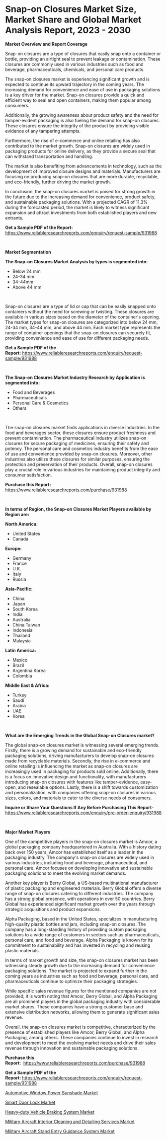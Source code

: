<p><h1>Snap-on Closures Market Size, Market Share and Global Market Analysis Report, 2023 - 2030</h1></p><p><strong>Market Overview and Report Coverage</strong></p>
<p><p>Snap-on closures are a type of closures that easily snap onto a container or bottle, providing an airtight seal to prevent leakage or contamination. These closures are commonly used in various industries such as food and beverage, pharmaceuticals, chemicals, and personal care products.</p><p>The snap-on closures market is experiencing significant growth and is expected to continue its upward trajectory in the coming years. The increasing demand for convenience and ease of use in packaging solutions is a key driver for the market. Snap-on closures provide a quick and efficient way to seal and open containers, making them popular among consumers.</p><p>Additionally, the growing awareness about product safety and the need for tamper-evident packaging is also fueling the demand for snap-on closures. These closures ensure the integrity of the product by providing visible evidence of any tampering attempts.</p><p>Furthermore, the rise of e-commerce and online retailing has also contributed to the market growth. Snap-on closures are widely used in packaging products for online delivery, as they provide a secure seal that can withstand transportation and handling.</p><p>The market is also benefiting from advancements in technology, such as the development of improved closure designs and materials. Manufacturers are focusing on producing snap-on closures that are more durable, recyclable, and eco-friendly, further driving the market growth.</p><p>In conclusion, the snap-on closures market is poised for strong growth in the future due to the increasing demand for convenience, product safety, and sustainable packaging solutions. With a projected CAGR of 11.3% during the forecasted period, the market is likely to witness significant expansion and attract investments from both established players and new entrants.</p></p>
<p><strong>Get a Sample PDF of the Report:</strong> <a href="https://www.reliableresearchreports.com/enquiry/request-sample/931988">https://www.reliableresearchreports.com/enquiry/request-sample/931988</a></p>
<p>&nbsp;</p>
<p><strong>Market Segmentation</strong></p>
<p><strong>The Snap-on Closures Market Analysis by types is segmented into:</strong></p>
<p><ul><li>Below 24 mm</li><li>24-34 mm</li><li>34-44mm</li><li>Above 44 mm</li></ul></p>
<p>&nbsp;</p>
<p><p>Snap-on closures are a type of lid or cap that can be easily snapped onto containers without the need for screwing or twisting. These closures are available in various sizes based on the diameter of the container's opening. The market types for snap-on closures are categorized into below 24 mm, 24-34 mm, 34-44 mm, and above 44 mm. Each market type represents the range of container openings that the snap-on closures can securely fit, providing convenience and ease of use for different packaging needs.</p></p>
<p><strong>Get a Sample PDF of the Report:</strong>&nbsp;<a href="https://www.reliableresearchreports.com/enquiry/request-sample/931988">https://www.reliableresearchreports.com/enquiry/request-sample/931988</a></p>
<p>&nbsp;</p>
<p><strong>The Snap-on Closures Market Industry Research by Application is segmented into:</strong></p>
<p><ul><li>Food and Beverages</li><li>Pharmaceuticals</li><li>Personal Care & Cosmetics</li><li>Others</li></ul></p>
<p>&nbsp;</p>
<p><p>The snap-on closures market finds applications in diverse industries. In the food and beverages sector, these closures ensure product freshness and prevent contamination. The pharmaceutical industry utilizes snap-on closures for secure packaging of medicines, ensuring their safety and potency. The personal care and cosmetics industry benefits from the ease of use and convenience provided by snap-on closures. Moreover, other industries also utilize these closures for similar purposes, ensuring the protection and preservation of their products. Overall, snap-on closures play a crucial role in various industries for maintaining product integrity and consumer satisfaction.</p></p>
<p><strong>Purchase this Report:</strong>&nbsp; <a href="https://www.reliableresearchreports.com/purchase/931988">https://www.reliableresearchreports.com/purchase/931988</a></p>
<p>&nbsp;</p>
<p><strong>In terms of Region, the Snap-on Closures Market Players available by Region are:</strong></p>
<p>
    <p> <strong> North America: </strong>
        <ul>
            <li>United States</li>
            <li>Canada</li>
        </ul>
        </p> 
    <p> <strong> Europe: </strong>
        <ul>
            <li>Germany</li>
            <li>France</li>
            <li>U.K.</li>
            <li>Italy</li>
            <li>Russia</li>
        </ul>
        </p> 
    <p> <strong> Asia-Pacific: </strong>
        <ul>
            <li>China</li>
            <li>Japan</li>
            <li>South Korea</li>
            <li>India</li>
            <li>Australia</li>
            <li>China Taiwan</li>
            <li>Indonesia</li>
            <li>Thailand</li>
            <li>Malaysia</li>
        </ul>
        </p> 
    <p> <strong> Latin America: </strong>
        <ul>
            <li>Mexico</li>
            <li>Brazil</li>
            <li>Argentina Korea</li>
            <li>Colombia</li>
        </ul>
        </p> 
    <p> <strong> Middle East & Africa: </strong>
        <ul>
            <li>Turkey</li>
            <li>Saudi</li>
            <li>Arabia</li>
            <li>UAE</li>
            <li>Korea</li>
        </ul>
    </p>
    </p>
<p>&nbsp;</p>
<p><strong>What are the Emerging Trends in the Global Snap-on Closures market?</strong></p>
<p><p>The global snap-on closures market is witnessing several emerging trends. Firstly, there is a growing demand for sustainable and eco-friendly packaging solutions, driving manufacturers to develop snap-on closures made from recyclable materials. Secondly, the rise in e-commerce and online retailing is influencing the market as snap-on closures are increasingly used in packaging for products sold online. Additionally, there is a focus on innovative design and functionality, with manufacturers introducing snap-on closures with features like tamper-evidence, easy-open, and resealable options. Lastly, there is a shift towards customization and personalization, with companies offering snap-on closures in various sizes, colors, and materials to cater to the diverse needs of consumers.</p></p>
<p><strong>Inquire or Share Your Questions If Any Before Purchasing This Report</strong>- <a href="https://www.reliableresearchreports.com/enquiry/pre-order-enquiry/931988">https://www.reliableresearchreports.com/enquiry/pre-order-enquiry/931988</a></p>
<p>&nbsp;</p>
<p><strong>Major Market Players</strong></p>
<p><p>One of the competitive players in the snap-on closures market is Amcor, a global packaging company headquartered in Australia. With a history dating back over 150 years, Amcor has established itself as a leader in the packaging industry. The company's snap-on closures are widely used in various industries, including food and beverage, pharmaceutical, and personal care. Amcor focuses on developing innovative and sustainable packaging solutions to meet the evolving market demands.</p><p>Another key player is Berry Global, a US-based multinational manufacturer of plastic packaging and engineered materials. Berry Global offers a diverse range of snap-on closures catering to different industries. The company has a strong global presence, with operations in over 50 countries. Berry Global has experienced significant market growth over the years through strategic acquisitions and product expansions.</p><p>Alpha Packaging, based in the United States, specializes in manufacturing high-quality plastic bottles and jars, including snap-on closures. The company has a long-standing history of providing custom packaging solutions to a wide range of customers in sectors such as pharmaceuticals, personal care, and food and beverage. Alpha Packaging is known for its commitment to sustainability and has invested in recycling and reusing plastic materials.</p><p>In terms of market growth and size, the snap-on closures market has been witnessing steady growth due to the increasing demand for convenience packaging solutions. The market is projected to expand further in the coming years as industries such as food and beverage, personal care, and pharmaceuticals continue to optimize their packaging strategies.</p><p>While specific sales revenue figures for the mentioned companies are not provided, it is worth noting that Amcor, Berry Global, and Alpha Packaging are all prominent players in the global packaging industry with considerable market shares. These companies have a strong customer base and extensive distribution networks, allowing them to generate significant sales revenue.</p><p>Overall, the snap-on closures market is competitive, characterized by the presence of established players like Amcor, Berry Global, and Alpha Packaging, among others. These companies continue to invest in research and development to meet the evolving market needs and drive their sales revenue through innovation and sustainable packaging solutions.</p></p>
<p><strong>Purchase this Report:</strong>&nbsp;&nbsp;<a href="https://www.reliableresearchreports.com/purchase/931988">https://www.reliableresearchreports.com/purchase/931988</a></p>
<p></p>
<p><strong>Get a Sample PDF of the Report:</strong>&nbsp;<a href="https://www.reliableresearchreports.com/enquiry/request-sample/931988">https://www.reliableresearchreports.com/enquiry/request-sample/931988</a></p>
<p><p><a href="https://github.com/RoccoManning/Market-Research-Report-List-1/blob/main/automotive-window-power-sunshade-market.md">Automotive Window Power Sunshade Market</a></p><p><a href="https://www.reportprime.com/smart-door-lock-r854">Smart Door Lock Market</a></p><p><a href="https://github.com/NorbertYates/Market-Research-Report-List-1/blob/main/heavy-duty-vehicle-braking-system-market.md">Heavy-duty Vehicle Braking System Market</a></p><p><a href="https://jackedasspace.quora.com/Military-Aircraft-Interior-Cleaning-and-Detailing-Services-Market-Share-Market-New-Trends-Analysis-Report-By-Type-By">Military Aircraft Interior Cleaning and Detailing Services Market</a></p><p><a href="https://issuu.com/reportprime-2/docs/military-aircraft-stand-entry-guidance-system-mark?fr=xKAE9_zU1NQ">Military Aircraft Stand Entry Guidance System Market</a></p></p>